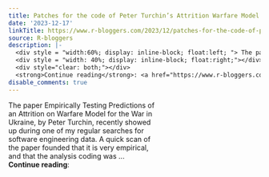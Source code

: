 ```yaml
---
title: Patches for the code of Peter Turchin’s Attrition Warfare Model
date: '2023-12-17'
linkTitle: https://www.r-bloggers.com/2023/12/patches-for-the-code-of-peter-turchins-attrition-warfare-model/
source: R-bloggers
description: |-
  <div style = "width:60%; display: inline-block; float:left; "> The paper Empirically Testing Predictions of an Attrition on Warfare Model for the War in Ukraine, by Peter Turchin, recently showed up during one of my regular searches for software engineering data. A quick scan of the paper founded that it is very empirical, and that the analysis coding was ...</div>
  <div style = "width: 40%; display: inline-block; float:right;"></div>
  <div style="clear: both;"></div>
  <strong>Continue reading</strong>: <a href="https://www.r-bloggers.com/2023/12/patches-for-the-code-of-peter-turchins-attrition-war ...
disable_comments: true
---
```

<div style = "width:60%; display: inline-block; float:left; "> The paper Empirically Testing Predictions of an Attrition on Warfare Model for the War in Ukraine, by Peter Turchin, recently showed up during one of my regular searches for software engineering data. A quick scan of the paper founded that it is very empirical, and that the analysis coding was ...</div>
<div style = "width: 40%; display: inline-block; float:right;"></div>
<div style="clear: both;"></div>
<strong>Continue reading</strong>: <a href="https://www.r-bloggers.com/2023/12/patches-for-the-code-of-peter-turchins-attrition-war ...